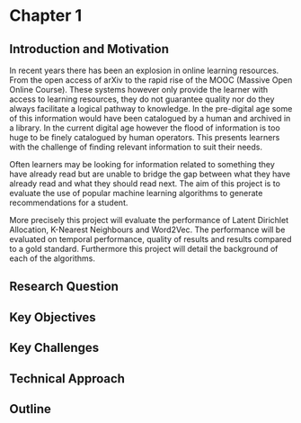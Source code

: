 # Chapter 1

## Introduction and Motivation
In recent years there has been an explosion in online learning resources.
From the open access of arXiv to the rapid rise of the MOOC (Massive Open Online Course).
These systems however only provide the learner with access to learning resources, they do not guarantee quality nor do they always facilitate a logical pathway to knowledge.
In the pre-digital age some of this information would have been catalogued by a human and archived in a library.
In the current digital age however the flood of information is too huge to be finely catalogued by human operators.
This presents learners with the challenge of finding relevant information to suit their needs.

Often learners may be looking for information related to something they have already read but are unable to bridge the gap between what they have already read and what they should read next.
The aim of this project is to evaluate the use of popular machine learning algorithms to generate recommendations for a student.

More precisely this project will evaluate the performance of Latent Dirichlet Allocation, K-Nearest Neighbours and Word2Vec.
The performance will be evaluated on temporal performance, quality of results and results compared to a gold standard.
Furthermore this project will detail the background of each of the algorithms.


## Research Question

## Key Objectives

## Key Challenges

## Technical Approach

## Outline
